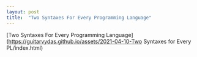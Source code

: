 ```yaml
---
layout: post
title:  "Two Syntaxes For Every Programming Language"
---
```


[Two Syntaxes For Every Programming Language](https://guitarvydas.github.io/assets/2021-04-10-Two Syntaxes for Every PL/index.html)
